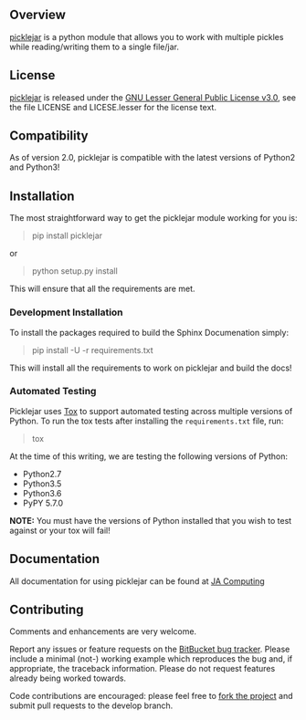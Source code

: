 ## Overview

[picklejar][] is a python module that allows you to work with multiple pickles while reading/writing them to a single file/jar.

## License

[picklejar][] is released under the [GNU Lesser General Public License v3.0][],
see the file LICENSE and LICESE.lesser for the license text.

## Compatibility

As of version 2.0, picklejar is compatible with the latest versions of Python2 and Python3!

## Installation

The most straightforward way to get the picklejar module working for you is:

> pip install picklejar

or

> python setup.py install

This will ensure that all the requirements are met.

### Development Installation

To install the packages required to build the Sphinx Documenation simply:

> pip install -U -r requirements.txt

This will install all the requirements to work on picklejar and build the docs!

### Automated Testing

Picklejar uses [Tox] to support automated testing across multiple versions of Python.  To run the tox tests after installing
the `requirements.txt` file, run:

> tox

At the time of this writing, we are testing the following versions of Python:

* Python2.7
* Python3.5
* Python3.6
* PyPY 5.7.0

**NOTE:** You must have the versions of Python installed that you wish to test against or your tox will fail!

## Documentation

All documentation for using picklejar can be found at [JA Computing](http://pydoc.jacomputing.net/picklejar/)

## Contributing

Comments and enhancements are very welcome.

Report any issues or feature requests on the [BitBucket bug
tracker](https://bitbucket.org/isaiah1112/picklejar/issues?status=new&status=open). Please include a minimal
(not-) working example which reproduces the bug and, if appropriate, the
 traceback information.  Please do not request features already being worked
towards.

Code contributions are encouraged: please feel free to [fork the
project](https://bitbucket.org/isaiah1112/picklejar) and submit pull requests to the develop branch.


[GNU Lesser General Public License v3.0]: http://choosealicense.com/licenses/lgpl-3.0/ "LGPL v3"

[picklejar]: https://bitbucket.org/isaiah1112/picklejar "picklejar Module"

[tox]: https://tox.readthedocs.io/en/latest/index.html
